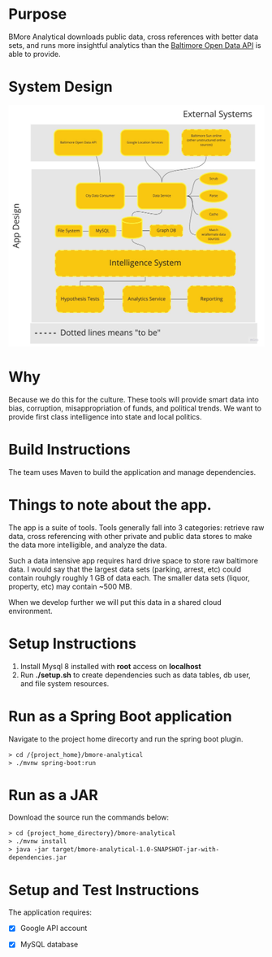 # Purpose
BMore Analytical downloads public data, cross references with better data sets, and runs more insightful analytics than the [Baltimore Open Data API](https://data.baltimorecity.gov/) is able to provide.

# System Design
![System Design](/bmore-analytical/system-design.jpg)

# Why 
Because we do this for the culture. These tools will provide smart data into bias, corruption, misappropriation of funds, and political trends. We want to provide first class intelligence into state and local politics.

# Build Instructions
The team uses Maven to build the application and manage dependencies. 

# Things to note about the app.
The app is a suite of tools. Tools generally fall into 3 categories: retrieve raw data, cross referencing with other private and public data stores to make the data more intelligible, and analyze the data. 

Such a data intensive app requires hard drive space to store raw baltimore data.  I would say that the largest data sets (parking, arrest, etc) could contain rouhgly roughly 1 GB of data each. The smaller data sets (liquor, property, etc) may contain ~500 MB.

When we develop further we will put this data in a shared cloud environment.   

# Setup Instructions
1. Install Mysql 8 installed with __root__ access on __localhost__
2. Run __./setup.sh__ to create dependencies such as data tables, db user, and file system resources.

# Run as a Spring Boot application
Navigate to the project home direcorty and run the spring boot plugin.
```
> cd /{project_home}/bmore-analytical
> ./mvnw spring-boot:run
```
# Run as a JAR
Download the source run the commands below:
```
> cd {project_home_directory}/bmore-analytical
> ./mvnw install 
> java -jar target/bmore-analytical-1.0-SNAPSHOT-jar-with-dependencies.jar
```
# Setup and Test Instructions
The application requires:
- [x] Google API account
- [x] MySQL database 

